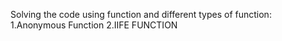 Solving the code using function and different types of function:
1.Anonymous Function
2.IIFE FUNCTION